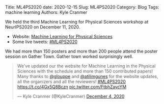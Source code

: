 Title: ML4PS2020
date: 2020-12-15
Slug: ML4PS2020
Category: Blog
Tags: machine learning
Authors: Kyle Cranmer

We held the third Machine Learning for Physical Sciences workshop at NeurIPS2020 on December 11, 2020. 

 * Website: [Machine Learning for Physical Sciences](http://ml4physicalsciences.github.io)
  * Some live tweets: [#ML4PS2020](https://twitter.com/hashtag/ML4PS2020?src=hashtag_click)
  
We had more than 150 posters and more than 200 people attend the poster session on Gather Town. Gather town worked surprisingly well.

<blockquote class="twitter-tweet"><p lang="en" dir="ltr">We&#39;ve updated our the website for Machine Learning in the Physical Sciences with the schedule and more than 150 contributed papers! Many thanks to <a href="https://twitter.com/glouppe?ref_src=twsrc%5Etfw">@glouppe</a> and <a href="https://twitter.com/atilimgunes?ref_src=twsrc%5Etfw">@atilimgunes</a> for the website updates, all the organizers and all the reviewers! <a href="https://twitter.com/hashtag/ML4PS2020?src=hash&amp;ref_src=twsrc%5Etfw">#ML4PS2020</a> <a href="https://t.co/4Gx5Q8Bczn">https://t.co/4Gx5Q8Bczn</a> <a href="https://t.co/FtbhZaycYM">pic.twitter.com/FtbhZaycYM</a></p>&mdash; Kyle Cranmer (@KyleCranmer) <a href="https://twitter.com/KyleCranmer/status/1334978512181207042?ref_src=twsrc%5Etfw">December 4, 2020</a></blockquote> <script async src="https://platform.twitter.com/widgets.js" charset="utf-8"></script>